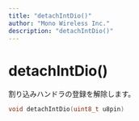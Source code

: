 ```yaml
---
title: "detachIntDio()"
author: "Mono Wireless Inc."
description: "detachIntDio()"
---
```


# detachIntDio()

割り込みハンドラの登録を解除します。

```cpp
void detachIntDio(uint8_t u8pin)
```
